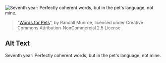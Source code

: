 ![Seventh year: Perfectly coherent words, but in the pet's language, not mine.](https://imgs.xkcd.com/comics/words_for_pets.png)
> "[Words for Pets](https://xkcd.com/1535/)", by Randall Munroe, licensed under Creative Commons Attribution-NonCommercial 2.5 License

## Alt Text
Seventh year: Perfectly coherent words, but in the pet's language, not mine.
